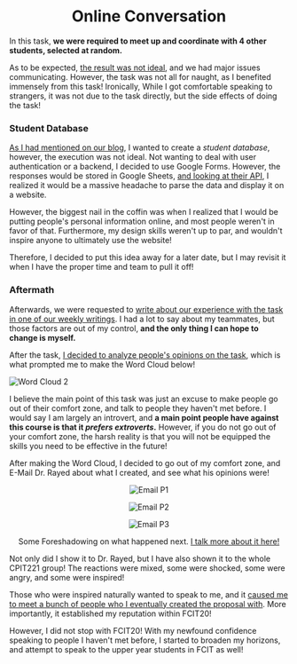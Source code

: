 <center><h1>Online Conversation</h1></center>

In this task, **we were required to meet up and coordinate with 4 other students, selected at random.** 

As to be expected, [the result was not ideal](/writing/online-conversation-blog), and we had major issues communicating. However, the task was not all for naught, as I benefited immensely from this task! Ironically, While I got comfortable speaking to strangers, it was not due to the task directly, but the side effects of doing the task!

### Student Database

[As I had mentioned on our blog](/writing/online-conversation-blog), I wanted to create a *student database*, however, the execution was not ideal. Not wanting to deal with user authentication or a backend, I decided to use Google Forms. However, the responses would be stored in Google Sheets, [and looking at their API](https://developers.google.com/sheets/api), I realized it would be a massive headache to parse the data and display it on a website. 

However, the biggest nail in the coffin was when I realized that I would be putting people's personal information online, and most people weren't in favor of that. Furthermore, my design skills weren't up to par, and wouldn't inspire anyone to ultimately use the website!

Therefore, I decided to put this idea away for a later date, but I may revisit it when I have the proper time and team to pull it off!

### Aftermath


Afterwards, we were requested to [write about our experience with the task in one of our weekly writings](/writing/networking). I had a lot to say about my teammates, but those factors are out of my control, **and the only thing I can hope to change is myself.**

After the task, [I decided to analyze people's opinions on the task](/writing), which is what prompted me to make the Word Cloud below!


<img alt="Word Cloud 2" style="max-width: 100%;" src="https://i.imgur.com/781uLid.png" />

I believe the main point of this task was just an excuse to make people go out of their comfort zone, and talk to people they haven't met before. I would say I am largely an introvert, and **a main point people have against this course is that it *prefers extroverts*.** However, if you do not go out of your comfort zone, the harsh reality is that you will not be equipped the skills you need to be effective in the future!


After making the Word Cloud, I decided to go out of my comfort zone, and E-Mail Dr. Rayed about what I created, and see what his opinions were! 

<center>

![Email P1](https://i.imgur.com/JOggZEE.png)

![Email P2](https://i.imgur.com/6TttXGV.png)

![Email P3](https://i.imgur.com/Hv7NuBw.png)


Some Foreshadowing on what happened next. [I talk more about it here!](/writing/#word-cloud)

</center>


Not only did I show it to Dr. Rayed, but I have also shown it to the whole CPIT221 group! The reactions were mixed, some were shocked, some were angry, and some were inspired!

Those who were inspired naturally wanted to speak to me, and it [caused me to meet a bunch of people who I eventually created the proposal with](/proposal/ours). More importantly, it established my reputation within FCIT20!

However, I did not stop with FCIT20! With my newfound confidence speaking to people I haven't met before, I started to broaden my horizons, and attempt to speak to the upper year students in FCIT as well!
